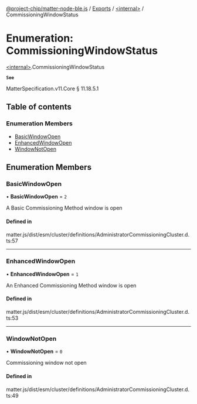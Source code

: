 [@project-chip/matter-node-ble.js](../README.md) / [Exports](../modules.md) / [\<internal\>](../modules/internal_.md) / CommissioningWindowStatus

# Enumeration: CommissioningWindowStatus

[\<internal\>](../modules/internal_.md).CommissioningWindowStatus

**`See`**

MatterSpecification.v11.Core § 11.18.5.1

## Table of contents

### Enumeration Members

- [BasicWindowOpen](internal_.CommissioningWindowStatus.md#basicwindowopen)
- [EnhancedWindowOpen](internal_.CommissioningWindowStatus.md#enhancedwindowopen)
- [WindowNotOpen](internal_.CommissioningWindowStatus.md#windownotopen)

## Enumeration Members

### BasicWindowOpen

• **BasicWindowOpen** = ``2``

A Basic Commissioning Method window is open

#### Defined in

matter.js/dist/esm/cluster/definitions/AdministratorCommissioningCluster.d.ts:57

___

### EnhancedWindowOpen

• **EnhancedWindowOpen** = ``1``

An Enhanced Commissioning Method window is open

#### Defined in

matter.js/dist/esm/cluster/definitions/AdministratorCommissioningCluster.d.ts:53

___

### WindowNotOpen

• **WindowNotOpen** = ``0``

Commissioning window not open

#### Defined in

matter.js/dist/esm/cluster/definitions/AdministratorCommissioningCluster.d.ts:49

